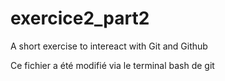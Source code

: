 # exercice2_part2
A short exercise to intereact with Git and Github

Ce fichier a été modifié via le terminal bash de git
